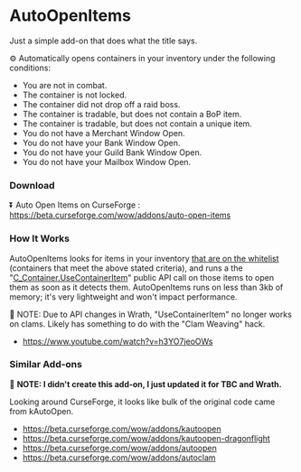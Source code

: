 # AutoOpenItems

Just a simple add-on that does what the title says.

⚙️ Automatically opens containers in your inventory under the following conditions:

- You are not in combat.
- The container is not locked.
- The container did not drop off a raid boss.
- The container is tradable, but does not contain a BoP item.
- The container is tradable, but does not contain a unique item.
- You do not have a Merchant Window Open.
- You do not have your Bank Window Open.
- You do not have your Guild Bank Window Open.
- You do not have your Mailbox Window Open.

### Download

⏬ Auto Open Items on CurseForge : https://beta.curseforge.com/wow/addons/auto-open-items

### How It Works

AutoOpenItems looks for items in your inventory [that are on the whitelist](https://github.com/Gogo1951/AutoOpenItems/blob/main/AutoOpenItems.lua#L7) (containers that meet the above stated criteria), and runs a the "[C_Container.UseContainerItem](https://wowpedia.fandom.com/wiki/API_C_Container.UseContainerItem)" public API call on those items to open them as soon as it detects them. AutoOpenItems runs on less than 3kb of memory; it's very lightweight and won't impact performance. 

🚫 NOTE: Due to API changes in Wrath, "UseContainerItem" no longer works on clams. Likely has something to do with the "Clam Weaving" hack.

- https://www.youtube.com/watch?v=h3YO7jeoOWs

### Similar Add-ons

👏 **NOTE: I didn't create this add-on, I just updated it for TBC and Wrath.**

Looking around CurseForge, it looks like bulk of the original code came from kAutoOpen.

- https://beta.curseforge.com/wow/addons/kautoopen
- https://beta.curseforge.com/wow/addons/kautoopen-dragonflight
- https://beta.curseforge.com/wow/addons/autoopen
- https://beta.curseforge.com/wow/addons/autoclam
